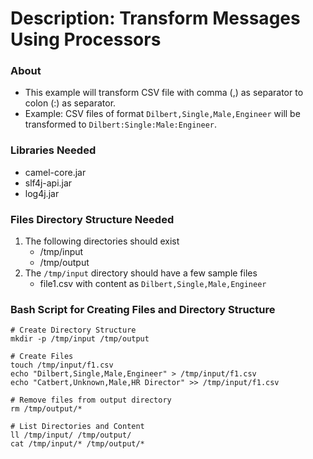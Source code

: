 # Description: Transform Messages Using Processors

### About
* This example will transform CSV file with comma (,) as separator to colon (:) as separator.
* Example: CSV files of format `Dilbert,Single,Male,Engineer` will be transformed to `Dilbert:Single:Male:Engineer`.

### Libraries Needed
* camel-core.jar
* slf4j-api.jar
* log4j.jar

### Files Directory Structure Needed
1. The following directories should exist
    - /tmp/input
    - /tmp/output
2. The `/tmp/input` directory should have a few sample files
    - file1.csv with content as `Dilbert,Single,Male,Engineer`

### Bash Script for Creating Files and Directory Structure
```
# Create Directory Structure
mkdir -p /tmp/input /tmp/output

# Create Files
touch /tmp/input/f1.csv
echo "Dilbert,Single,Male,Engineer" > /tmp/input/f1.csv
echo "Catbert,Unknown,Male,HR Director" >> /tmp/input/f1.csv 

# Remove files from output directory
rm /tmp/output/*

# List Directories and Content
ll /tmp/input/ /tmp/output/
cat /tmp/input/* /tmp/output/*
```
